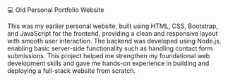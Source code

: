 💻 Old Personal Portfolio Website

This was my earlier personal website, built using HTML, CSS, Bootstrap, and JavaScript for the frontend, providing a clean and responsive layout with smooth user interaction. 
The backend was developed using Node.js, enabling basic server-side functionality such as handling contact form submissions. This project helped me strengthen my foundational web development skills and gave me hands-on experience in building and deploying a full-stack website from scratch.
